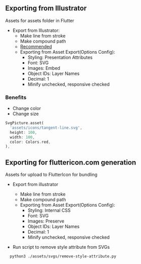 ## Exporting from Illustrator

Assets for assets folder in Flutter

- Export from Illustrator:
  - Make line from stroke
  - Make compound path
  - [Recommended](https://github.com/dnfield/flutter_svg/tree/master/packages/flutter_svg)
  - Exporting from Asset Export(Options Config):
    - Styling: Presentation Attributes
    - Font: SVG
    - Images: Embed
    - Object IDs: Layer Names
    - Decimal: 1
    - Minify unchecked, responsive checked

### Benefits

- Change color
- Change size

```dart
SvgPicture.asset(
  'assets/icons/tangent-line.svg',
  height: 100,
  width: 100,
  color: Colors.red,
),
```

## Exporting for fluttericon.com generation

Assets for upload to FlutterIcon for bundling

- Export from illustrator

  - Make line from stroke
  - Make compound path
  - Exporting from Asset Export(Options Config):
    - Styling: Internal CSS
    - Font: SVG
    - Images: Preserve
    - Object IDs: Layer Names
    - Decimal: 1
    - Minify unchecked, responsive checked

- Run script to remove style attribute from SVGs

```sh
  python3 ./assets/svgs/remove-style-attribute.py
```
